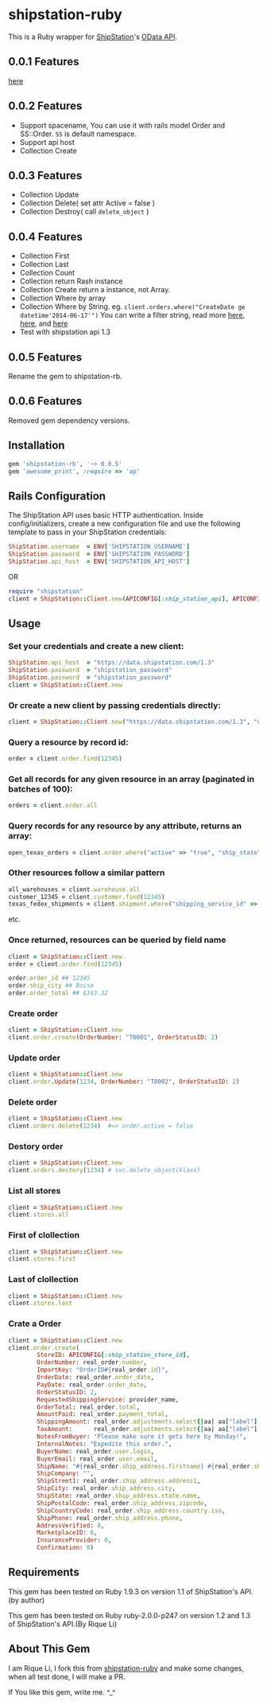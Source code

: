 shipstation-ruby
================

This is a Ruby wrapper for [ShipStation](http://www.shipstation.com/)'s [OData API](http://api.shipstation.com/MainPage.ashx).

## 0.0.1 Features
[here](https://github.com/codyduval/shipstation-ruby)

## 0.0.2 Features

* Support spacename, You can use it with rails model Order and SS::Order. `SS` is default namespace.
* Support api host
* Collection Create

## 0.0.3 Features

* Collection Update
* Collection Delete( set attr Active = false )
* Collection Destroy( call `delete_object` )

## 0.0.4 Features

* Collection First
* Collection Last
* Collection Count
* Collection return Rash instance
* Collection Create return a instance, not Array.
* Collection Where by array
* Collection Where by String. eg. `client.orders.where("CreateDate ge datetime'2014-06-17'")` 
You can write a filter string, read more [here](http://msdn.microsoft.com/en-us/library/ff478141.aspx), [here](http://www.odata.org/documentation/odata-version-3-0/odata-version-3-0-core-protocol), and [here](http://docs.oasis-open.org/odata/odata/v4.0/os/part1-protocol/odata-v4.0-os-part1-protocol.html#_Built-in_Query_Functions)
* Test with shipstation api 1.3

## 0.0.5 Features

Rename the gem to shipstation-rb.

## 0.0.6 Features

Removed gem dependency versions.


## Installation

``` ruby
gem 'shipstation-rb', '~> 0.0.5'
gem 'awesome_print', :require => 'ap'
```

## Rails Configuration

The ShipStation API uses basic HTTP authentication. Inside config/initializers, create a new configuration file and use the following template to pass in your ShipStation credentials:

``` ruby
ShipStation.username  = ENV['SHIPSTATION_USERNAME']
ShipStation.password  = ENV['SHIPSTATION_PASSWORD']
ShipStation.api_host  = ENV['SHIPSTATION_API_HOST']
```

OR

```ruby
require "shipstation"
client = ShipStation::Client.new(APICONFIG[:ship_station_api], APICONFIG[:ship_station_account], APICONFIG[:ship_station_password])
```

## Usage

### Set your credentials and create a new client:
``` ruby
ShipStation.api_host  = "https://data.shipstation.com/1.3"
ShipStation.password  = "shipstation_password"
ShipStation.password  = "shipstation_password"
client = ShipStation::Client.new
```

### Or create a new client by passing credentials directly:
``` ruby
client = ShipStation::Client.new("https://data.shipstation.com/1.3", "username", "password")
```

### Query a resource by record id:
``` ruby
order = client.order.find(12345)
```

### Get all records for any given resource in an array (paginated in batches of 100):
``` ruby
orders = client.order.all
```

### Query records for any resource by any attribute, returns an array:
``` ruby
open_texas_orders = client.order.where("active" => "true", "ship_state" => "TX")
```

### Other resources follow a similar pattern
``` ruby
all_warehouses = client.warehouse.all
customer_12345 = client.customer.find(12345)
texas_fedex_shipments = client.shipment.where("shipping_service_id" => 0001, "state" => "TX")
```
etc.

### Once returned, resources can be queried by field name
``` ruby
client = ShipStation::Client.new
order = client.order.find(12345)

order.order_id ## 12345
order.ship_city ## Boise
order.order_total ## $343.32
```

### Create order
```ruby
client = ShipStation::Client.new
client.order.create(OrderNumber: "T0001", OrderStatusID: 2)
```

### Update order
```ruby
client = ShipStation::Client.new
client.order.Update(1234, OrderNumber: "T0002", OrderStatusID: 2)
```

### Delete order
```ruby
client = ShipStation::Client.new
client.orders.delete(1234)  #=> order.active = false
```

### Destory order
```ruby
client = ShipStation::Client.new
client.orders.destory(1234) # svc.delete_object(klass)
```

### List all stores
```ruby
client = ShipStation::Client.new
client.stores.all
```

### First of clollection
```ruby
client = ShipStation::Client.new
client.stores.first
```

### Last of clollection
```ruby
client = ShipStation::Client.new
client.stores.last
```

### Crate a Order

```ruby
client = ShipStation::Client.new
client.order.create(
        StoreID: APICONFIG[:ship_station_store_id],
        OrderNumber: real_order.number,
        ImportKey: "OrderID#{real_order.id}",
        OrderDate: real_order.order_date,
        PayDate: real_order.order_date,
        OrderStatusID: 2,
        RequestedShippingService: provider_name,
        OrderTotal: real_order.total,
        AmountPaid: real_order.payment_total,
        ShippingAmount: real_order.adjustments.select{|aa| aa["label"] == "Shipping" }[0].try(:amount),
        TaxAmount:      real_order.adjustments.select{|aa| aa["label"] == "sales_tax"}[0].try(:amount),
        NotesFromBuyer: "Please make sure it gets here by Monday!",
        InternalNotes: "Expedite this order.",
        BuyerName: real_order.user.login,
        BuyerEmail: real_order.user.email,
        ShipName: "#{real_order.ship_address.firstname} #{real_order.ship_address.lastname}",
        ShipCompany: "",
        ShipStreet1: real_order.ship_address.address1,
        ShipCity: real_order.ship_address.city,
        ShipState: real_order.ship_address.state.name,
        ShipPostalCode: real_order.ship_address.zipcode,
        ShipCountryCode: real_order.ship_address.country.iso,
        ShipPhone: real_order.ship_address.phone,
        AddressVerified: 0,
        MarketplaceID: 0,
        InsuranceProvider: 0,
        Confirmation: 0)
```

## Requirements
This gem has been tested on Ruby 1.9.3 on version 1.1 of ShipStation's API.(by author)

This gem has been tested on Ruby ruby-2.0.0-p247 on version 1.2 and 1.3 of ShipStation's API.(By Rique Li)

## About This Gem

I am Rique Li, I fork this from [shipstation-ruby](https://github.com/codyduval/shipstation-ruby/) and make some changes, when all test done, I will make a PR.

If You like this gem, write me. ^_^


